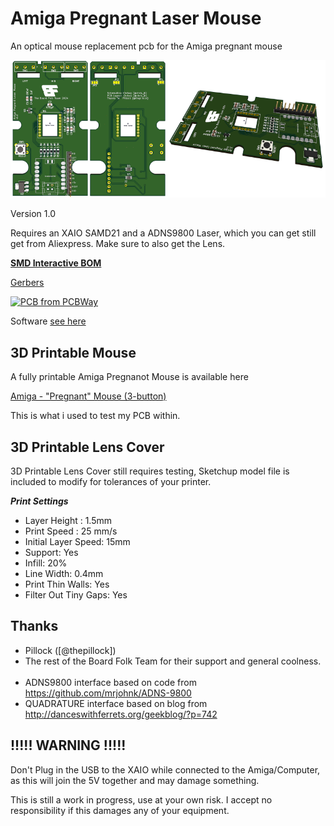 # Amiga Pregnant Laser Mouse
 An optical mouse replacement pcb for the Amiga pregnant mouse

 ![PCB](images/banner.png)

Version 1.0

Requires an XAIO SAMD21 and a ADNS9800 Laser, which you can get still get from Aliexpress. Make sure to also get the Lens.

[**SMD Interactive BOM**][IBOMSMD]

[Gerbers](https://github.com/Board-Folk/PregnantLaserMouse/blob/main/production/Amiga_Pregnant_Laser_Mouse_1.0.zip)

<a href="https://www.pcbway.com/project/shareproject/Amiga_Pregnant_Laser_Mouse_bde463a2.html"><img src="https://www.pcbway.com/project/img/images/frompcbway-1220.png" alt="PCB from PCBWay" /></a>

Software [see here](https://github.com/Board-Folk/PregnantLaserMouse/tree/main/SW)

## 3D Printable Mouse

A fully printable Amiga Pregnanot Mouse is available here

[Amiga - "Pregnant" Mouse (3-button)](https://www.printables.com/model/966841-amiga-pregnant-mouse-3-button)

This is what i used to test my PCB within.


## 3D Printable Lens Cover

3D Printable Lens Cover still requires testing, Sketchup model file is included to modify for tolerances of your printer.

***Print Settings***

* Layer Height : 1.5mm
* Print Speed : 25 mm/s
* Initial Layer Speed: 15mm
* Support: Yes
* Infill: 20%
* Line Width: 0.4mm
* Print Thin Walls: Yes
* Filter Out Tiny Gaps: Yes


## Thanks

  * Pillock ([@thepillock])
&nbsp;
  * The rest of the Board Folk Team for their support and general
    coolness.\
&nbsp;
  * ADNS9800 interface based on code from https://github.com/mrjohnk/ADNS-9800
  * QUADRATURE interface based on blog from http://danceswithferrets.org/geekblog/?p=742



## !!!!! WARNING !!!!!
Don't Plug in the USB to the XAIO while connected to the Amiga/Computer, as this will join the 5V together and may damage something.

This is still a work in progress, use at your own risk. I accept no responsibility if this damages any of your equipment.


[IBOMSMD]: http://htmlpreview.github.io/?https://raw.githubusercontent.com/Board-Folk/PregnantLaserMouse/main/bom/PregnantMouseBom.html

